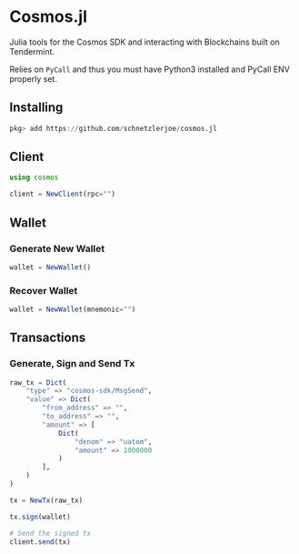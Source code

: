 # Cosmos.jl

Julia tools for the Cosmos SDK and interacting with Blockchains built on Tendermint.

Relies on `PyCall` and thus you must have Python3 installed and PyCall ENV properly set.

## Installing
```julia
pkg> add https://github.com/schnetzlerjoe/cosmos.jl
```

## Client
```julia
using cosmos

client = NewClient(rpc="")
```

## Wallet
### Generate New Wallet
```julia
wallet = NewWallet()
```

### Recover Wallet
```julia
wallet = NewWallet(mnemonic="")
```

## Transactions
### Generate, Sign and Send Tx
```julia
raw_tx = Dict(
    "type" => "cosmos-sdk/MsgSend",
    "value" => Dict(
        "from_address" => "",
        "to_address" => "",
        "amount" => [
            Dict(
                "denom" => "uatom",
                "amount" => 1000000
            )
        ],
    )
)

tx = NewTx(raw_tx)

tx.sign(wallet)

# Send the signed tx
client.send(tx)
```